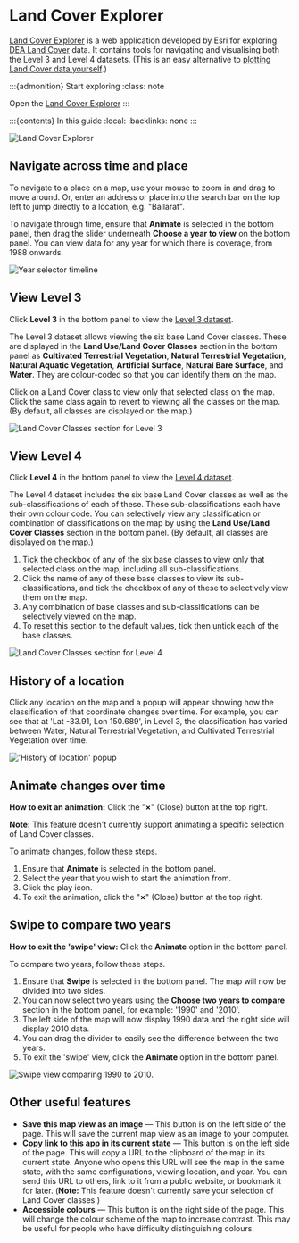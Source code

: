 # Land Cover Explorer

[Land Cover Explorer][Explorer] is a web application developed by Esri for exploring [DEA Land Cover][LandCover] data. It contains tools for navigating and visualising both the Level 3 and Level 4 datasets. (This is an easy alternative to [plotting Land Cover data yourself](/notebooks/DEA_products/DEA_Land_Cover/).)

:::{admonition} Start exploring
:class: note

Open the [Land Cover Explorer][Explorer]
:::

:::{contents} In this guide
:local:
:backlinks: none
:::

![Land Cover Explorer](/_files/land_cover/land-cover-explorer.png)

## Navigate across time and place

To navigate to a place on a map, use your mouse to zoom in and drag to move around. Or, enter an address or place into the search bar on the top left to jump directly to a location, e.g. "Ballarat".

To navigate through time, ensure that **Animate** is selected in the bottom panel, then drag the slider underneath **Choose a year to view** on the bottom panel. You can view data for any year for which there is coverage, from 1988 onwards.

![Year selector timeline](/_files/land_cover/timeline-year-selector.png)

## View Level 3

Click **Level 3** in the bottom panel to view the [Level 3 dataset][LandCoverDescription].

The Level 3 dataset allows viewing the six base Land Cover classes. These are displayed in the **Land Use/Land Cover Classes** section in the bottom panel as **Cultivated Terrestrial Vegetation**, **Natural Terrestrial Vegetation**, **Natural Aquatic Vegetation**, **Artificial Surface**, **Natural Bare Surface**, and **Water**. They are colour-coded so that you can identify them on the map.

Click on a Land Cover class to view only that selected class on the map. Click the same class again to revert to viewing all the classes on the map. (By default, all classes are displayed on the map.)

![Land Cover Classes section for Level 3](/_files/land_cover/land-cover-classes-section-level-3.png)

## View Level 4

Click **Level 4** in the bottom panel to view the [Level 4 dataset][LandCoverDescription].

The Level 4 dataset includes the six base Land Cover classes as well as the sub-classifications of each of these. These sub-classifications each have their own colour code. You can selectively view any classification or combination of classifications on the map by using the **Land Use/Land Cover Classes** section in the bottom panel. (By default, all classes are displayed on the map.)

1. Tick the checkbox of any of the six base classes to view only that selected class on the map, including all sub-classifications.
1. Click the name of any of these base classes to view its sub-classifications, and tick the checkbox of any of these to selectively view them on the map.
1. Any combination of base classes and sub-classifications can be selectively viewed on the map.
1. To reset this section to the default values, tick then untick each of the base classes.

![Land Cover Classes section for Level 4](/_files/land_cover/land-cover-classes-section-level-4.png)

## History of a location

Click any location on the map and a popup will appear showing how the classification of that coordinate changes over time. For example, you can see that at 'Lat -33.91, Lon 150.689', in Level 3, the classification has varied between Water, Natural Terrestrial Vegetation, and Cultivated Terrestrial Vegetation over time.

!['History of location' popup](/_files/land_cover/location-history-popup.png)

## Animate changes over time

**How to exit an animation:** Click the "**&times;**" (Close) button at the top right.

**Note:** This feature doesn't currently support animating a specific selection of Land Cover classes.

To animate changes, follow these steps.

1. Ensure that **Animate** is selected in the bottom panel.
1. Select the year that you wish to start the animation from.
1. Click the play icon.
1. To exit the animation, click the "**&times;**" (Close) button at the top right.

## Swipe to compare two years

**How to exit the 'swipe' view:** Click the **Animate** option in the bottom panel.

To compare two years, follow these steps.

1. Ensure that **Swipe** is selected in the bottom panel. The map will now be divided into two sides.
1. You can now select two years using the **Choose two years to compare** section in the bottom panel, for example: '1990' and '2010'.
1. The left side of the map will now display 1990 data and the right side will display 2010 data.
1. You can drag the divider to easily see the difference between the two years.
1. To exit the 'swipe' view, click the **Animate** option in the bottom panel.

![Swipe view comparing 1990 to 2010.](/_files/land_cover/swipe-view.png)

## Other useful features

* **Save this map view as an image** &mdash; This button is on the left side of the page. This will save the current map view as an image to your computer.
* **Copy link to this app in its current state** &mdash; This button is on the left side of the page. This will copy a URL to the clipboard of the map in its current state. Anyone who opens this URL will see the map in the same state, with the same configurations, viewing location, and year. You can send this URL to others, link to it from a public website, or bookmark it for later. (**Note:** This feature doesn't currently save your selection of Land Cover classes.)
* **Accessible colours** &mdash; This button is on the right side of the page. This will change the colour scheme of the map to increase contrast. This may be useful for people who have difficulty distinguishing colours.

[Explorer]: https://dev.mapexplorer.dea.ga.gov.au/landcoverexplorer/index.html
[LandCover]: /data/product/dea-land-cover-landsat/
[LandCoverDescription]: /data/product/dea-land-cover-landsat/
